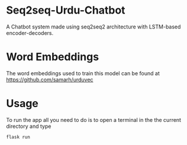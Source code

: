# Seq2seq-Urdu-Chatbot
A Chatbot system made using seq2seq2 architecture with LSTM-based encoder-decoders.


# Word Embeddings
The word embeddings used to train this model can be found at https://github.com/samarh/urduvec

# Usage
To run the app all you need to do is to open a terminal in the the current directory and type
```
flask run
```
